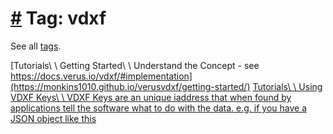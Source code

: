 # [\#](https://monkins1010.github.io/tags/vdxf/\#tag-vdxf) Tag: vdxf

See all [tags](https://monkins1010.github.io/tags/).

[Tutorials\\
\\
Getting Started\\
\\
Understand the Concept - see https://docs.verus.io/vdxf/#implementation](https://monkins1010.github.io/verusvdxf/getting-started/) [Tutorials\\
\\
Using VDXF Keys\\
\\
VDXF Keys are an unique iaddress that when found by applications tell the software what to do with the data. e.g. if you have a JSON object like this](https://monkins1010.github.io/verusvdxf/getting-started-copy/)